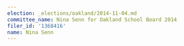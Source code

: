 ```yaml
---
election: _elections/oakland/2014-11-04.md
committee_name: Nina Senn for Oakland School Board 2014
filer_id: '1368416'
name: Nina Senn
---
```


